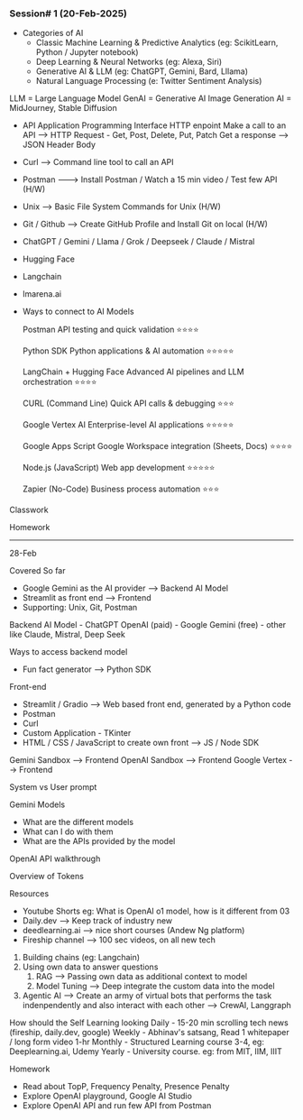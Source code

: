 ### Session# 1 (20-Feb-2025)
- Categories of AI
	- Classic Machine Learning & Predictive Analytics (eg: ScikitLearn, Python / Jupyter notebook)
	- Deep Learning & Neural Networks (eg: Alexa, Siri)
	- Generative AI & LLM (eg: ChatGPT, Gemini, Bard, Lllama)
	- Natural Language Processing (e: Twitter Sentiment Analysis)


LLM = Large Language Model
GenAI = Generative AI
Image Generation AI = MidJourney, Stable Diffusion

- API
	Application Programming Interface
	HTTP enpoint
	Make a call to an API --> HTTP Request - Get, Post, Delete, Put, Patch
	Get a response --> JSON
	Header
	Body

- Curl --> Command line tool to call an API
- Postman ---> Install Postman / Watch a 15 min video / Test few API (H/W)
- Unix --> Basic File System Commands for Unix (H/W)
- Git / Github --> Create GitHub Profile and Install Git on local (H/W)

- ChatGPT / Gemini / Llama / Grok / Deepseek / Claude / Mistral
- Hugging Face
- Langchain
- lmarena.ai
- Ways to connect to AI Models

	Postman API testing and quick validation ⭐⭐⭐⭐
	
	Python SDK Python applications & AI automation ⭐⭐⭐⭐⭐
	
	LangChain + Hugging Face Advanced AI pipelines and LLM orchestration ⭐⭐⭐⭐
	
	CURL (Command Line) Quick API calls & debugging ⭐⭐⭐
	
	Google Vertex AI Enterprise-level AI applications ⭐⭐⭐⭐⭐
	
	Google Apps Script Google Workspace integration (Sheets, Docs) ⭐⭐⭐⭐
	
	Node.js (JavaScript) Web app development ⭐⭐⭐⭐⭐
	
	Zapier (No-Code) Business process automation ⭐⭐⭐


Classwork


Homework

---
28-Feb

Covered So far
- Google Gemini as the AI provider --> Backend AI Model
- Streamlit as front end --> Frontend
- Supporting: Unix, Git, Postman


Backend AI Model
	- ChatGPT OpenAI (paid)
	- Google Gemini (free)
	- other like Claude, Mistral, Deep Seek

Ways to access backend model
- Fun fact generator --> Python SDK

Front-end
- Streamlit / Gradio --> Web based front end, generated by a Python code
- Postman
- Curl
- Custom Application - TKinter
- HTML / CSS / JavaScript to create own front --> JS / Node SDK


Gemini Sandbox --> Frontend
OpenAI Sandbox --> Frontend
Google Vertex --> Frontend

System vs User prompt

Gemini Models
- What are the different models
- What can I do with them 
- What are the APIs provided by the model

OpenAI API walkthrough

Overview of Tokens

Resources
- Youtube Shorts eg: What is OpenAI o1 model, how is it different from 03
- Daily.dev --> Keep track of industry new
- deedlearning.ai --> nice short courses (Andew Ng platform)
- Fireship channel --> 100 sec videos, on all new tech

1) Building chains (eg: Langchain)
2) Using own data to answer questions
	1) RAG --> Passing own data as additional context to model
	2) Model Tuning --> Deep integrate the custom data into the model
3) Agentic AI --> Create an army of virtual bots that performs the task indenpendently and also interact with each other --> CrewAI, Langgraph


How should the Self Learning looking 
Daily - 15-20 min scrolling tech news (fireship, daily.dev, google)
Weekly - Abhinav's satsang, Read 1 whitepaper / long form video 1-hr
Monthly - Structured Learning course 3-4, eg: Deeplearning.ai, Udemy
Yearly - University course. eg: from MIT, IIM, IIIT 


Homework
- Read about TopP, Frequency Penalty, Presence Penalty
- Explore OpenAI playground, Google AI Studio
- Explore OpenAI API and run few API from Postman